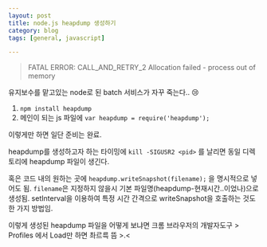 ```yaml
---
layout: post
title: node.js heapdump 생성하기
category: blog
tags: [general, javascript]

---
```

> FATAL ERROR: CALL_AND_RETRY_2 Allocation failed - process out of memory

유지보수를 맡고있는 node로 된 batch 서비스가 자꾸 죽는다.. :cry:

<!-- more -->

1. `npm install heapdump`
2. 메인이 되는 js 파일에 `var heapdump = require('heapdump');`

이렇게만 하면 일단 준비는 완료.

heapdump를 생성하고자 하는 타이밍에 `kill -SIGUSR2 <pid>` 를 날리면 동일 디렉토리에 heapdump 파일이 생긴다.

혹은 코드 내의 원하는 곳에 `heapdump.writeSnapshot(filename);` 을 명시적으로 넣어도 됨. `filename`은 지정하지 않을시 기본 파일명(heapdump-현재시간..이었나)으로 생성됨. setInterval을 이용하여 특정 시간 간격으로 writeSnapshot을 호출하는 것도 한 가지 방법임.

이렇게 생성된 heapdump 파일을 어떻게 보냐면
크롬 브라우저의 개발자도구 > Profiles 에서 Load만 하면 촤르륵 뜸 >.<


